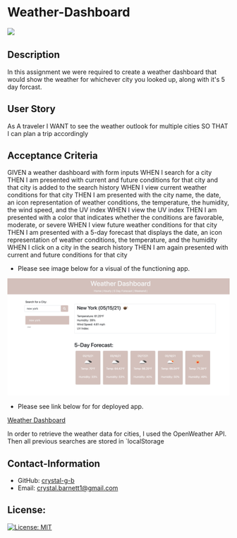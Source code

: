 # Weather-Dashboard

  <a href="https://img.shields.io/badge/License-MIT-brightgreen"><img src="https://img.shields.io/badge/License-MIT-brightgreen"></a>
 
  ## Description
  In this assignment we were required to create a weather dashboard that would show the weather for whichever city you looked up, along with it's 5 day forcast.

  ## User Story

  As A traveler
  I WANT to see the weather outlook for multiple cities
  SO THAT I can plan a trip accordingly

  ## Acceptance Criteria

  GIVEN a weather dashboard with form inputs
  WHEN I search for a city
  THEN I am presented with current and future conditions for that city and that city is added to the search history
  WHEN I view current weather conditions for that city
  THEN I am presented with the city name, the date, an icon representation of weather conditions, the temperature, the humidity, the wind speed, and the UV index
  WHEN I view the UV index
  THEN I am presented with a color that indicates whether the conditions are favorable, moderate, or severe
  WHEN I view future weather conditions for that city
  THEN I am presented with a 5-day forecast that displays the date, an icon representation of weather conditions, the temperature, and the humidity
  WHEN I click on a city in the search history
  THEN I am again presented with current and future conditions for that city


  * Please see image below for a visual of the functioning app.
  
  ![demo](./IMAGES/weatherapp.png)

  * Please see link below for for deployed app.
  
  [Weather Dashboard](https://crystal-g-b.github.io/Weather-Dashboard/)

  In order to retrieve the weather data for cities, I used the OpenWeather API. Then all previous searches are stored in `localStorage

  ## Contact-Information
  * GitHub: [crystal-g-b](https://github.com/crystal-g-b)
  * Email: crystal.barnett1@gmail.com
  ## License:
  [![License: MIT](https://img.shields.io/badge/License-MIT-yellow.svg)](https://opensource.org/licenses/MIT)
